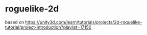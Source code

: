 # roguelike-2d
based on https://unity3d.com/learn/tutorials/projects/2d-roguelike-tutorial/project-introduction?playlist=17150
